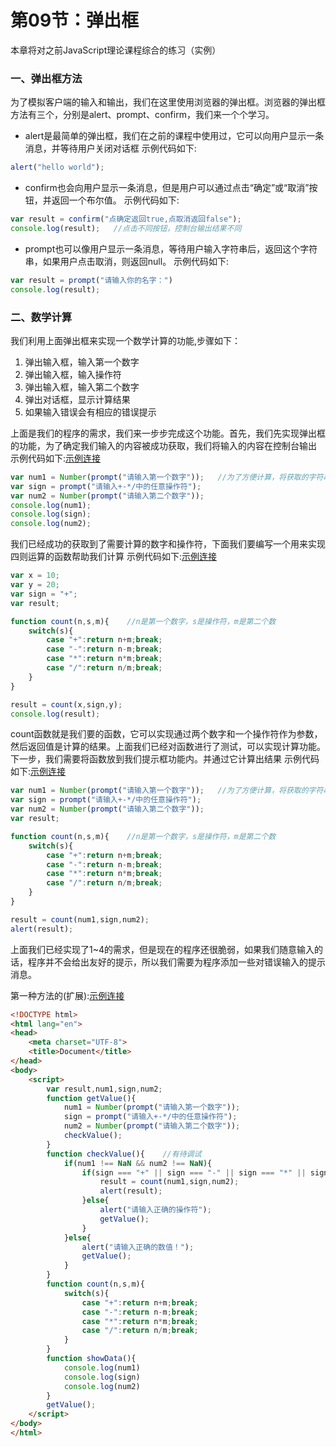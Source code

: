 # 第09节：弹出框
本章将对之前JavaScript理论课程综合的练习（实例）

### 一、弹出框方法
为了模拟客户端的输入和输出，我们在这里使用浏览器的弹出框。浏览器的弹出框方法有三个，分别是alert、prompt、confirm，我们来一个个学习。
* alert是最简单的弹出框，我们在之前的课程中使用过，它可以向用户显示一条消息，并等待用户关闭对话框
示例代码如下:

``` js
alert("hello world");
```

* confirm也会向用户显示一条消息，但是用户可以通过点击“确定”或“取消”按钮，并返回一个布尔值。
示例代码如下:

``` js
var result = confirm("点确定返回true,点取消返回false");
console.log(result);   //点击不同按钮，控制台输出结果不同
```

* prompt也可以像用户显示一条消息，等待用户输入字符串后，返回这个字符串，如果用户点击取消，则返回null。
示例代码如下:

``` js
var result = prompt("请输入你的名字：")
console.log(result);   
```

### 二、数学计算
我们利用上面弹出框来实现一个数学计算的功能,步骤如下：
1. 弹出输入框，输入第一个数字
2. 弹出输入框，输入操作符
3. 弹出输入框，输入第二个数字
4. 弹出对话框，显示计算结果
5. 如果输入错误会有相应的错误提示

上面是我们的程序的需求，我们来一步步完成这个功能。首先，我们先实现弹出框的功能，为了确定我们输入的内容被成功获取，我们将输入的内容在控制台输出
示例代码如下:[示例连接](https://github.com/xiaozhoulee/xiaozhou-examples/blob/master/02-JavaScript%E5%85%A5%E9%97%A8/%E7%AC%AC09%E8%8A%82%EF%BC%9A%E5%BC%B9%E5%87%BA%E6%A1%86/demo01.html)

``` js
var num1 = Number(prompt("请输入第一个数字"));   //为了方便计算，将获取的字符串转换成数值类型
var sign = prompt("请输入+-*/中的任意操作符");
var num2 = Number(prompt("请输入第二个数字"));
console.log(num1);
console.log(sign);
console.log(num2);
```

我们已经成功的获取到了需要计算的数字和操作符，下面我们要编写一个用来实现四则运算的函数帮助我们计算
示例代码如下:[示例连接](https://github.com/xiaozhoulee/xiaozhou-examples/blob/master/02-JavaScript%E5%85%A5%E9%97%A8/%E7%AC%AC09%E8%8A%82%EF%BC%9A%E5%BC%B9%E5%87%BA%E6%A1%86/demo02.html)

``` js
var x = 10;
var y = 20;
var sign = "+";
var result;

function count(n,s,m){    //n是第一个数字，s是操作符，m是第二个数
    switch(s){
        case "+":return n+m;break;
        case "-":return n-m;break;
        case "*":return n*m;break;
        case "/":return n/m;break;
    }
}

result = count(x,sign,y);
console.log(result);
```
count函数就是我们要的函数，它可以实现通过两个数字和一个操作符作为参数，然后返回值是计算的结果。上面我们已经对函数进行了测试，可以实现计算功能。下一步，我们需要将函数放到我们提示框功能内。并通过它计算出结果
示例代码如下:[示例连接](https://github.com/xiaozhoulee/xiaozhou-examples/blob/master/02-JavaScript%E5%85%A5%E9%97%A8/%E7%AC%AC09%E8%8A%82%EF%BC%9A%E5%BC%B9%E5%87%BA%E6%A1%86/demo03.html)

``` js
var num1 = Number(prompt("请输入第一个数字"));   //为了方便计算，将获取的字符串转换成数值类型
var sign = prompt("请输入+-*/中的任意操作符");
var num2 = Number(prompt("请输入第二个数字"));
var result;

function count(n,s,m){    //n是第一个数字，s是操作符，m是第二个数
    switch(s){
        case "+":return n+m;break;
        case "-":return n-m;break;
        case "*":return n*m;break;
        case "/":return n/m;break;
    }
}

result = count(num1,sign,num2);
alert(result);
```
上面我们已经实现了1~4的需求，但是现在的程序还很脆弱，如果我们随意输入的话，程序并不会给出友好的提示，所以我们需要为程序添加一些对错误输入的提示消息。

第一种方法的(扩展):[示例连接](https://github.com/xiaozhoulee/xiaozhou-examples/blob/master/02-JavaScript%E5%85%A5%E9%97%A8/%E7%AC%AC09%E8%8A%82%EF%BC%9A%E5%BC%B9%E5%87%BA%E6%A1%86/demo04.html)
``` html
<!DOCTYPE html>
<html lang="en">
<head>
	<meta charset="UTF-8">
	<title>Document</title>
</head>
<body>
	<script>
		var result,num1,sign,num2;
		function getValue(){
			num1 = Number(prompt("请输入第一个数字"));   
			sign = prompt("请输入+-*/中的任意操作符");
			num2 = Number(prompt("请输入第二个数字"));
			checkValue();
		}
		function checkValue(){    //有待调试
			if(num1 !== NaN && num2 !== NaN){
				if(sign === "+" || sign === "-" || sign === "*" || sign === "/" ){
					result = count(num1,sign,num2);
					alert(result);
				}else{
					alert("请输入正确的操作符");
					getValue();
				}
			}else{
				alert("请输入正确的数值！");
				getValue();
			}
		}
		function count(n,s,m){    
			switch(s){
				case "+":return n+m;break;
				case "-":return n-m;break;
				case "*":return n*m;break;
				case "/":return n/m;break;
			}
		}
		function showData(){
			console.log(num1)
			console.log(sign)
			console.log(num2)
		}
		getValue();
	</script>
</body>
</html>
```

